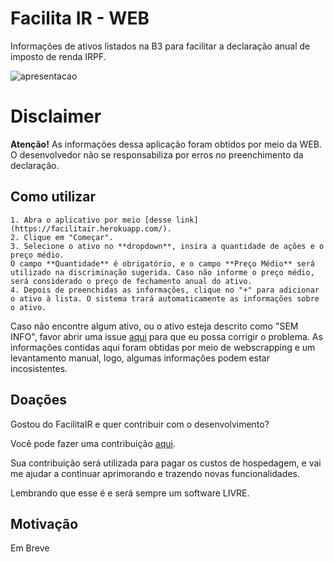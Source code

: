 # Facilita IR - WEB

Informações de ativos listados na B3 para facilitar a declaração anual de imposto de renda IRPF. 

![apresentacao](https://user-images.githubusercontent.com/30123586/226008336-32c831d6-628a-4d23-bc52-9d010916150f.PNG)


# Disclaimer
**Atenção!** As informações dessa aplicação foram obtidos por meio da WEB. O desenvolvedor não se responsabiliza por erros no preenchimento da declaração.

## Como utilizar
```
1. Abra o aplicativo por meio [desse link](https://facilitair.herokuapp.com/).
2. Clique em "Começar".
3. Selecione o ativo no **dropdown**, insira a quantidade de ações e o preço médio.
O campo **Quantidade** é obrigatório, e o campo **Preço Médio** será utilizado na discriminação sugerida. Caso não informe o preço médio, será considerado o preço de fechamento anual do ativo.
4. Depois de preenchidas as informações, clique no "+" para adicionar o ativo à lista. O sistema trará automaticamente as informações sobre o ativo.
```

Caso não encontre algum ativo, ou o ativo esteja descrito como "SEM INFO", favor abrir uma issue [aqui](https://github.com/mikxingu/facilitair-web/issues) para que eu possa corrigir o problema.
As informações contidas aqui foram obtidas por meio de webscrapping e um levantamento manual, logo, algumas informações podem estar incosistentes.

## Doações
Gostou do FacilitaIR e quer contribuir com o desenvolvimento?

Você pode fazer uma contribuição [aqui](https://github.com/sponsors/mikxingu).


Sua contribuição será utilizada para pagar os custos de hospedagem, e vai me ajudar a continuar aprimorando e trazendo novas funcionalidades.

Lembrando que esse é e será sempre um software LIVRE.


## Motivação
Em Breve

